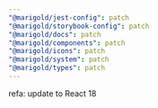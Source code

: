 ```yaml
---
"@marigold/jest-config": patch
"@marigold/storybook-config": patch
"@marigold/docs": patch
"@marigold/components": patch
"@marigold/icons": patch
"@marigold/system": patch
"@marigold/types": patch
---
```


refa: update to React 18
